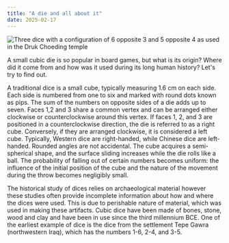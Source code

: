 ```yaml
---
title: "A die and all about it"
date: 2025-02-17
---
```

![Three dice with a configuration of 6 opposite 3 and 5 opposite 4 as used in the Druk Choeding temple]("https://journals.openedition.org/kentron/docannexe/image/2777/img-3-small580.jpg)

A small cubic die is so popular in board games, but what is its origin? Where did it come from and how was it used during its long human history? Let's try to find out.  

A traditional dice is a small cube, typically measuring 1.6 cm on each side. Each side is numbered from one to six and marked with round dots known as pips. The sum of the numbers on opposite sides of a die adds up to seven. Faces 1,2 and 3 share a common vertex and can be arranged either  clockwise or counterclockwise around this vertex. If faces 1, 2, and 3 are positioned in a counterclockwise direction, the die is referred to as a right cube. Conversely, if they are arranged clockwise, it is considered a left cube. Typically, Western dice are right-handed, while Chinese dice are left-handed. Rounded angles are not accidental. The cube acquires a semi-spherical shape, and the surface sliding increases while the die rolls like a ball. The probability of falling out of certain numbers becomes uniform: the influence of the initial position of the cube and the nature of the movement during the throw becomes negligibly small.   

The historical study of dices relies on archaeological material however these studies often provide incomplete information about how and where the dices were used. This is due to perishable nature of material, which was used in making these artifacts. Cubic dice have been made of bones, stone, wood and clay and have been in use since the third millennium BCE. One of the earliest example of dice is the dice from the settlement Tepe Gawra (northwestern Iraq), which has the numbers 1-6, 2-4, and 3-5.   
